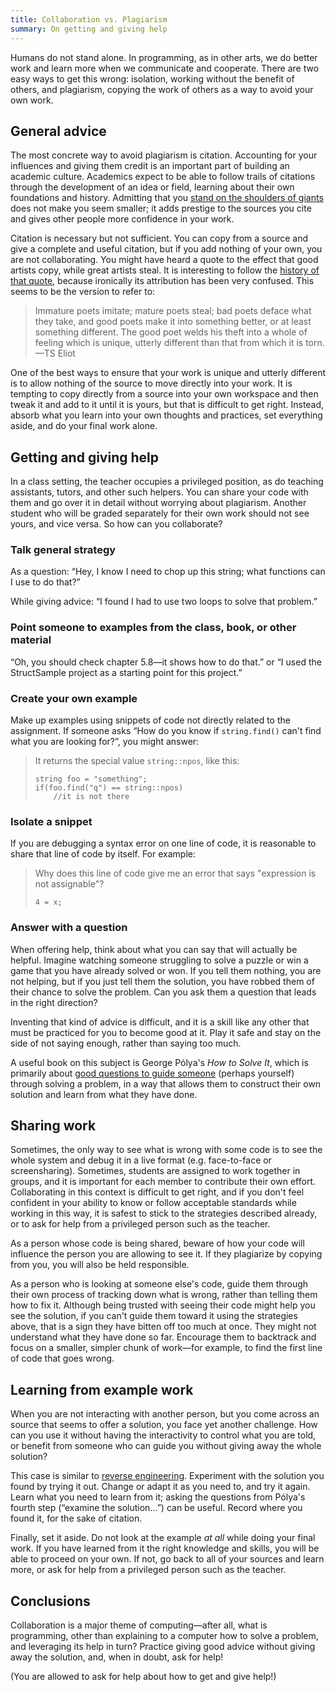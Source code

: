 ```yaml
---
title: Collaboration vs. Plagiarism
summary: On getting and giving help
---
```


Humans do not stand alone. In programming, as in other arts, we do
better work and learn more when we communicate and cooperate. There are
two easy ways to get this wrong: isolation, working without the benefit
of others, and plagiarism, copying the work of others as a way to avoid
your own work.

## General advice

The most concrete way to avoid plagiarism is citation.
Accounting for your influences and giving them credit is an
important part of building an academic culture. Academics expect
to be able to follow trails of citations through the development
of an idea or field, learning about their own foundations
and history. Admitting that you [stand on the shoulders of
giants](https://en.wikipedia.org/wiki/Standing_on_the_shoulders_of_giants)
does not make you seem smaller; it adds prestige to the sources you cite
and gives other people more confidence in your work.

Citation is necessary but not sufficient. You can copy from a
source and give a complete and useful citation, but if you add
nothing of your own, you are not collaborating. You might have
heard a quote to the effect that good artists copy, while great
artists steal. It is interesting to follow the [history of that
quote](https://quoteinvestigator.com/2013/03/06/artists-steal/), because
ironically its attribution has been very confused. This seems to be the
version to refer to:

> Immature poets imitate; mature poets steal; bad poets deface what they
> take, and good poets make it into something better, or at least something
> different. The good poet welds his theft into a whole of feeling which is
> unique, utterly different than that from which it is torn. —TS Eliot

One of the best ways to ensure that your work is unique and utterly
different is to allow nothing of the source to move directly into your
work. It is tempting to copy directly from a source into your own
workspace and then tweak it and add to it until it is yours, but that
is difficult to get right. Instead, absorb what you learn into your
own thoughts and practices, set everything aside, and do your final
work alone.

## Getting and giving help

In a class setting, the teacher occupies a privileged position, as do
teaching assistants, tutors, and other such helpers. You can share
your code with them and go over it in detail without worrying about
plagiarism. Another student who will be graded separately for their own
work should not see yours, and vice versa. So how can you collaborate?

### Talk general strategy

As a question: “Hey, I know I need to chop up this string; what
functions can I use to do that?”

While giving advice: “I found I had to use two loops to solve that problem.”

### Point someone to examples from the class, book, or other material

“Oh, you should check chapter 5.8—it shows how to do that.” or “I used
the StructSample project as a starting point for this project.”

### Create your own example

Make up examples using snippets of code not directly related to the
assignment. If someone asks “How do you know if `string.find()` can't
find what you are looking for?”, you might answer:

> It returns the special value `string::npos`, like this:
>
> ```
> string foo = "something";
> if(foo.find("q") == string::npos)
>     //it is not there
> ```

### Isolate a snippet

If you are debugging a syntax error on one line of code, it is
reasonable to share that line of code by itself. For example:

> Why does this line of code give me an error that says "expression is not
> assignable"?
>
> ```   
> 4 = x;
> ```

### Answer with a question

When offering help, think about what you can say that will actually be
helpful.  Imagine watching someone struggling to solve a puzzle or win
a game that you have already solved or won. If you tell them nothing,
you are not helping, but if you just tell them the solution, you have
robbed them of their chance to solve the problem. Can you ask them a
question that leads in the right direction?

Inventing that kind of advice is difficult, and it is a skill like any
other that must be practiced for you to become good at it. Play it safe
and stay on the side of not saying enough, rather than saying too much.

A useful book on this subject is George Pólya's *How to
Solve It*, which is primarily about [good questions to guide someone](How%20to%20solve%20it.pdf)
(perhaps yourself) through solving
a problem, in a way that allows them to construct their own solution
and learn from what they have done.

## Sharing work

Sometimes, the only way to see what is wrong with some code is to see
the whole system and debug it in a live format (e.g. face-to-face or
screensharing). Sometimes, students are assigned to work together
in groups, and it is important for each member to contribute their
own effort. Collaborating in this context is difficult to get right,
and if you don't feel confident in your ability to know or follow
acceptable standards while working in this way, it is safest to stick to
the strategies described already, or to ask for help from a privileged
person such as the teacher.

As a person whose code is being shared, beware of how your code will
influence the person you are allowing to see it. If they plagiarize by
copying from you, you will also be held responsible.

As a person who is looking at someone else's code, guide them through
their own process of tracking down what is wrong, rather than telling
them how to fix it. Although being trusted with seeing their code might
help you see the solution, if you can't guide them toward it using
the strategies above, that is a sign they have bitten off too much at
once. They might not understand what they have done so far. Encourage
them to backtrack and focus on a smaller, simpler chunk of work—for
example, to find the first line of code that goes wrong.

## Learning from example work

When you are not interacting with another person, but you come across an
source that seems to offer a solution, you face yet another challenge.
How can you use it without having the interactivity to control what you
are told, or benefit from someone who can guide you without giving away
the whole solution?

This case is similar to [reverse engineering](https://en.wikipedia.org/wiki/Reverse_engineering).
Experiment with the solution you found by trying it out. Change or
adapt it as you need to, and try it again. Learn what you need to learn
from it; asking the questions from Pólya's fourth step (“examine the
solution…”) can be useful. Record where you found it, for the sake
of citation.

Finally, set it aside. Do not look at the example *at all* while doing
your final work. If you have learned from it the right knowledge and
skills, you will be able to proceed on your own. If not, go back to all
of your sources and learn more, or ask for help from a privileged person
such as the teacher.

## Conclusions

Collaboration is a major theme of computing—after all, what is
programming, other than explaining to a computer how to solve a problem,
and leveraging its help in turn?  Practice giving good advice without
giving away the solution, and, when in doubt, ask for help!

(You are allowed to ask for help about how to get and give help!)
